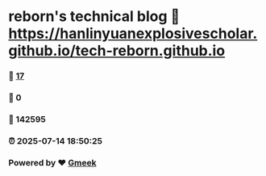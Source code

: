 # reborn's technical blog :link: https://hanlinyuanexplosivescholar.github.io/tech-reborn.github.io 
### :page_facing_up: [17](https://hanlinyuanexplosivescholar.github.io/tech-reborn.github.io/tag.html) 
### :speech_balloon: 0 
### :hibiscus: 142595 
### :alarm_clock: 2025-07-14 18:50:25 
### Powered by :heart: [Gmeek](https://github.com/Meekdai/Gmeek)
